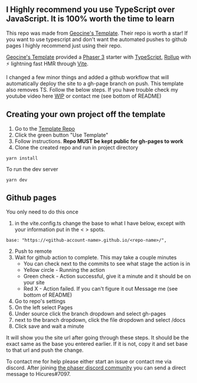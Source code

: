 ## I Highly recommend you use TypeScript over JavaScript. It is 100% worth the time to learn

This repo was made from [Geocine's Template](https://github.com/geocine/phaser3-rollup-typescript). Their repo is worth a star! If you want to use typescript and don't want the automated pushes to github pages I highly recommend just using their repo.

[Geocine's Template](https://github.com/geocine/phaser3-rollup-typescript) provided a [Phaser 3](https://github.com/photonstorm/phaser) starter with [TypeScript](https://www.typescriptlang.org/), [Rollup](https://rollupjs.org) with ⚡️ lightning fast HMR through [Vite](https://vitejs.dev/).

I changed a few minor things and added a github workflow that will automatically deploy
the site to a gh-page branch on push. This template also removes TS. Follow the below steps.
If you have trouble check my youtube video here [WIP](https://) or contact me (see bottom of README)

## Creating your own project off the template
1. Go to the [Template Repo](https://github.com/CKillen/phaser-template-js)
2. Click the green button "Use Template"
3. Follow instructions. <b>Repo MUST be kept public for gh-pages to work</b>
5. Clone the created repo and run in project directory
```
yarn install
```
To run the dev server
```
yarn dev
```
## Github pages
You only need to do this once
1. in the vite.config.ts change the base to what I have below, except with your information put in the < > spots.  
```
base: "https://<github-account-name>.github.io/<repo-name>/",
```
2. Push to remote
3. Wait for github action to complete. This may take a couple minutes
    - You can check next to the commits to see what stage the action is in
    - Yellow circle - Running the action
    - Green check - Action successful, give it a minute and it should be on your site
    - Red X - Action failed. If you can't figure it out Message me (see bottom of README) 
4. Go to repo's settings
5. On the left select Pages
6. Under source click the branch dropdown and select gh-pages
7. next to the branch dropdown, click the file dropdown and select /docs
8. Click save and wait a minute

It will show you the site url after going through these steps. It should be the exact same as the base you entered earlier. If it is not, copy it and set base to that url and push the change.

To contact me for help please either start an issue or contact me via discord. After joining [the phaser discord community](https://discord.gg/phaser) you can send a direct message to Hicures#7097.